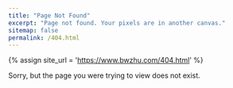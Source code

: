 ```yaml
---
title: "Page Not Found"
excerpt: "Page not found. Your pixels are in another canvas."
sitemap: false
permalink: /404.html
---
```


{% assign site_url = 'https://www.bwzhu.com/404.html' %}

Sorry, but the page you were trying to view does not exist.



<!--
Sorry, but the page you were trying to view does not exist. --- perhaps you can try searching for it below.

<script type="text/javascript">
  var GOOG_FIXURL_LANG = 'en';
  var GOOG_FIXURL_SITE = '{{ site_url }}'
</script>

<script type="text/javascript"
  src="//linkhelp.clients.google.com/tbproxy/lh/wm/fixurl.js">
</script>
-->